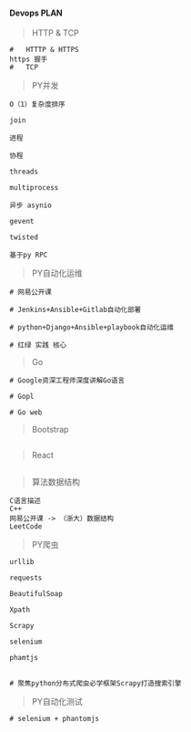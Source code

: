 #### Devops PLAN

> HTTP & TCP

```shell
#	HTTTP & HTTPS
https 握手
#	TCP
```



> PY并发

```shell
O（1）复杂度排序

join

进程

协程

threads

multiprocess

异步 asynio

gevent

twisted

基于py RPC

```

> PY自动化运维

```shell
# 网易公开课

# Jenkins+Ansible+Gitlab自动化部署

# python+Django+Ansible+playbook自动化运维

# 红绿 实践 核心

```

> Go

```shell
# Google资深工程师深度讲解Go语言

# Gopl

# Go web

```

> Bootstrap

```shell

```

> React

```shell

```

> 算法数据结构

```shell
C语言描述
C++
网易公开课 -> （浙大）数据结构
LeetCode
```

> PY爬虫

```shell
urllib

requests

BeautifulSoap

Xpath

Scrapy

selenium

phamtjs


# 聚焦python分布式爬虫必学框架Scrapy打造搜索引擎
```

> PY自动化测试

```shell
# selenium + phantomjs
```



